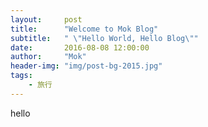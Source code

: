 ```yaml
---
layout:     post
title:      "Welcome to Mok Blog"
subtitle:   " \"Hello World, Hello Blog\""
date:       2016-08-08 12:00:00
author:     "Mok"
header-img: "img/post-bg-2015.jpg"
tags:
    - 旅行
---
```

hello

